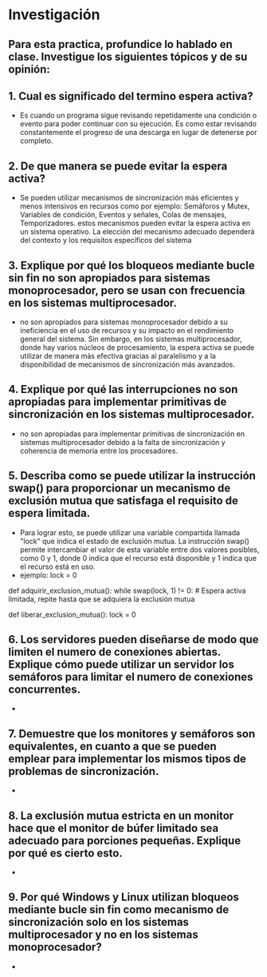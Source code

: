 # Investigación
## Para esta practica, profundice lo hablado en clase. Investigue los siguientes tópicos y de su opinión:

## 1. Cual es significado del termino espera activa?
- Es cuando un programa sigue revisando repetidamente una condición o evento para poder continuar con su ejecución. Es como estar revisando constantemente el progreso de una descarga en lugar de detenerse por completo.
## 2. De que manera se puede evitar la espera activa?
- Se pueden utilizar mecanismos de sincronización más eficientes y menos intensivos en recursos como por ejemplo:
Semáforos y Mutex, Variables de condición, Eventos y señales, Colas de mensajes, Temporizadores. estos mecanismos pueden evitar la espera activa en un sistema operativo. La elección del mecanismo adecuado dependerá del contexto y los requisitos específicos del sistema
## 3. Explique por qué los bloqueos mediante bucle sin fin no son apropiados para sistemas monoprocesador, pero se usan con frecuencia en los sistemas multiprocesador.
- no son apropiados para sistemas monoprocesador debido a su ineficiencia en el uso de recursos y su impacto en el rendimiento general del sistema. Sin embargo, en los sistemas multiprocesador, donde hay varios núcleos de procesamiento, la espera activa se puede utilizar de manera más efectiva gracias al paralelismo y a la disponibilidad de mecanismos de sincronización más avanzados.
## 4. Explique por qué las interrupciones no son apropiadas para implementar primitivas de sincronización en los sistemas multiprocesador.
- no son apropiadas para implementar primitivas de sincronización en sistemas multiprocesador debido a la falta de sincronización y coherencia de memoria entre los procesadores. 
## 5. Describa como se puede utilizar la instrucción swap() para proporcionar un mecanismo de exclusión mutua que satisfaga el requisito de espera limitada.
- Para lograr esto, se puede utilizar una variable compartida llamada "lock" que indica el estado de exclusión mutua. La instrucción swap() permite intercambiar el valor de esta variable entre dos valores posibles, como 0 y 1, donde 0 indica que el recurso está disponible y 1 indica que el recurso está en uso.
- ejemplo:
lock = 0

def adquirir_exclusion_mutua():
    while swap(lock, 1) != 0:
        # Espera activa limitada, repite hasta que se adquiera la exclusión mutua

def liberar_exclusion_mutua():
    lock = 0

## 6. Los servidores pueden diseñarse de modo que limiten el numero de conexiones abiertas. Explique cómo puede utilizar un servidor los semáforos para limitar el numero de conexiones concurrentes.
- 
## 7. Demuestre que los monitores y semáforos son equivalentes, en cuanto a que se pueden emplear para implementar los mismos tipos de problemas de sincronización.
- 
## 8. La exclusión mutua estricta en un monitor hace que el monitor de búfer limitado sea adecuado para porciones pequeñas. Explique por qué es cierto esto.
- 
## 9. Por qué Windows y Linux utilizan bloqueos mediante bucle sin fin como mecanismo de sincronización solo en los sistemas multiprocesador y no en los sistemas monoprocesador?
- 
